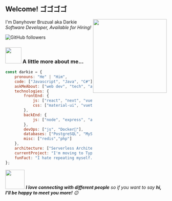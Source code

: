 <h2>Welcome! ゴゴゴゴ</h2>

<img align='right' src="https://www.workifit.com/blog/static/1e69b64e49b07e5068e951002ceb316c/0_K2WLMTExLyida7OR.gif" width="230">
<p>I'm Danyhover Bruzual aka Darkie <br> 
<em>Software Developer, Available for Hiring! <!--<a href="https://giving.agency/es/">Giving Agency</a> -->
</em>
</p>

<!-- ![Twitter Follow](https://img.shields.io/twitter/follow/misteranmol?label=Follow) -->
<!-- [![Linkedin: thaianebraga](https://img.shields.io/badge/-anmol-blue?style=flat-square&logo=Linkedin&logoColor=white&link=https://www.linkedin.com/in/anmol-p-singh/)](https://www.linkedin.com/in/anmol-p-singh/) -->
![GitHub followers](https://img.shields.io/github/followers/DarkChimu?label=Follow&style=social)
<!--![](https://visitor-badge.glitch.me/badge?page_id=DarkChimu.DarkChimu)-->
<!--![Waka Readme](https://github.com/DarkChimu/Darkchimu/workflows/Waka%20Readme/badge.svg) -->

### <img src="https://media.giphy.com/media/VgCDAzcKvsR6OM0uWg/giphy.gif" width="50"> A little more about me...  

```javascript
const darkie = {
    pronouns: "He" | "Him",
    code: ["Javascript", "Java", "C#"],
    askMeAbout: ["web dev", "tech", "app dev", "game dev"],
    technologies: {
        frontEnd: {
            js: ["react", "next", "vue", "nuxt", "react native"],
            css: ["material-ui", "vuetify", "bootstrap", "bulma"]
        },
        backEnd: {
            js: ["node", "express", "adonis"]
        },
        devOps: ["js", "Docker🐳"],
        databases: ["PostgreSQL", "MySql", "Sqlite"],
        misc: ["redis","php"]
    },
    architecture: ["Serverless Architecture", "PWA", "SPA"],
    currentProject: "I'm moving to Typescript right now",
    funFact: "I hate repeating myself. Muda (It's useless) - Giorno Giovanna"
};
```

<img src="https://media.giphy.com/media/LnQjpWaON8nhr21vNW/giphy.gif" width="60"> <em><b>I love connecting with different people</b> so if you want to say <b>hi, I'll be happy to meet you more!</b> 😊</em>
